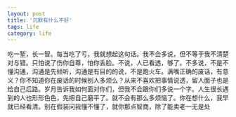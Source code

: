 ```yaml
---
layout: post
title: '沉默有什么不好'
tags: life
category: life
---
```


吃一堑，长一智。每当吃了亏，我就想起这句话。我不会多说，但不等于我不清楚对与错。只怕说了伤你自尊，怕你丢脸。不说，人已看透，够了。不多说，不是不懂沟通，沟通是先倾听，沟通是有目的的说，不是跑火车。满嘴正确的废话，有意义？你不知道你在废话的时候别人多烦么？从来不喜欢把事情说透，留人面子也是给自己后路。岁月告诉我如何面对你们，但我不会跟你们多说一个字。人生很长遇到的人也形形色色，先把自己磨平了。就不会有那么多烦恼了。你在想什么，我早就已经看清。别在假装问我懂不懂了，就你那点智商，除了能卖老一无是处
